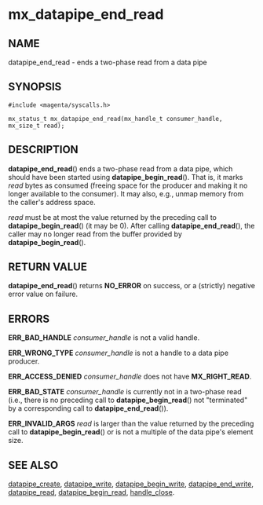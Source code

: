 # mx_datapipe_end_read

## NAME

datapipe_end_read - ends a two-phase read from a data pipe

## SYNOPSIS

```
#include <magenta/syscalls.h>

mx_status_t mx_datapipe_end_read(mx_handle_t consumer_handle, mx_size_t read);
```

## DESCRIPTION

**datapipe_end_read**() ends a two-phase read from a data pipe, which should
have been started using **datapipe_begin_read**(). That is, it marks *read*
bytes as consumed (freeing space for the producer and making it no longer
available to the consumer). It may also, e.g., unmap memory from the caller's
address space.

*read* must be at most the value returned by the preceding call to
**datapipe_begin_read**() (it may be 0). After calling **datapipe_end_read**(),
the caller may no longer read from the buffer provided by
**datapipe_begin_read**().

## RETURN VALUE

**datapipe_end_read**() returns **NO_ERROR** on success, or a (strictly)
negative error value on failure.

## ERRORS

**ERR_BAD_HANDLE**  *consumer_handle* is not a valid handle.

**ERR_WRONG_TYPE**  *consumer_handle* is not a handle to a data pipe producer.

**ERR_ACCESS_DENIED**  *consumer_handle* does not have **MX_RIGHT_READ**.

**ERR_BAD_STATE**  *consumer_handle* is currently not in a two-phase read (i.e.,
there is no preceding call to **datapipe_begin_read**() not "terminated" by a
corresponding call to **datapipe_end_read**()).

**ERR_INVALID_ARGS**  *read* is larger than the value returned by the preceding
call to **datapipe_begin_read**() or is not a multiple of the data pipe's
element size.

## SEE ALSO

[datapipe_create](datapipe_create.md),
[datapipe_write](datapipe_write.md),
[datapipe_begin_write](datapipe_begin_write.md),
[datapipe_end_write](datapipe_end_write.md),
[datapipe_read](datapipe_read.md),
[datapipe_begin_read](datapipe_begin_read.md),
[handle_close](handle_close.md).

